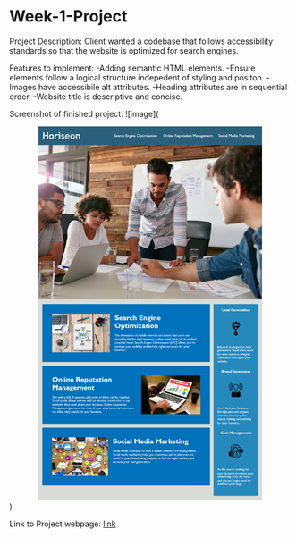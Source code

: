 # Week-1-Project

Project Description: Client wanted a codebase that follows accessibility standards so that the website is optimized for search engines.

Features to implement:
-Adding semantic HTML elements.
-Ensure elements follow a logical structure indepedent of styling and positon.
-Images have accessibile alt attributes.
-Heading attributes are in sequential order.
-Website title is descriptive and concise.

Screenshot of finished project:
![image](
<div align="center">
    <img src="urban-octo-telegram\Develop\assets\images\Project 1 Screenshot.png" width="400px"</img> 
</div>)

Link to Project webpage:
[link](http://127.0.0.1:5501/urban-octo-telegram/Develop/index.html)